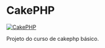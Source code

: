 CakePHP
=======

[![CakePHP](http://cakephp.org/img/cake-logo.png)](http://www.cakephp.org)

Projeto do curso de cakephp básico.